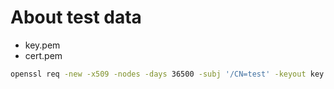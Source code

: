 # About test data

- key.pem
- cert.pem

```bash
openssl req -new -x509 -nodes -days 36500 -subj '/CN=test' -keyout key.pem -out cert.pem
```
